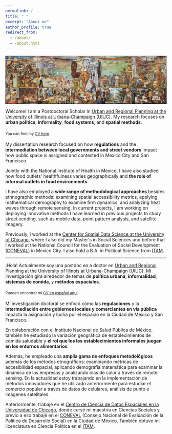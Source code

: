 ```yaml
---
permalink: /
title: " "
excerpt: "About me"
author_profile: true
redirect_from: 
  - /about/
  - /about.html
---
```


<img align="center" width="130%" height="50%" src="images/mural.png">

Welcome! I am a Postdoctoral Scholar in [Urban and Regional Planning at the University of Illinois at Urbana-Champaign (UIUC)](https://urban.illinois.edu/people/profiles/irene-farah-rivadeneyra/). My research focuses on **urban politics**, **informality**, **food systems**, and **spatial methods**.

<sub>You can find my [CV here](https://ifarah.github.io/cv/main_cv.pdf).<sub>

My dissertation research focused on how **regulations** and the **intermediation between local governments and street vendors** impact how public space is assigned and contested in Mexico City and San Francisco.

Jointly with the National Institute of Health in Mexico, I have also studied how food outlets' healthfulness varies geographically and **the role of informal outlets in food environments**.

I have also employed a **wide range of methodological approaches** besides ethnographic methods: examining spatial accessibility metrics, applying mathematical demography to examine firm dynamics, and analyzing heat waves through remote sensing. In current projects, I am working on deploying innovative methods I have learned in previous projects to study street vending, such as mobile data, point pattern analysis, and satellite imagery. 

Previously, I worked at the [Center for Spatial Data Science at the University of Chicago](https://spatial.uchicago.edu/), where I also did my Master's in Social Sciences and before that I worked at the National Council for the Evaluation of Social Development ([CONEVAL](https://www.coneval.org.mx/Paginas/principal.aspx)) in Mexico City. I also hold a B.A. in Political Science from [ITAM](https://www.itam.mx/). 


  
---------

¡Hola! Actualmente soy una postdoc en  a doctor en [Urban and Regional Planning at the University of Illinois at Urbana-Champaign (UIUC)](https://urban.illinois.edu/people/profiles/irene-farah-rivadeneyra/). Mi investigación gira alrededor de temas de **política urbana**, **informalidad**, **sistemas de comida**, y **métodos espaciales**.

<sub>Pueden encontrar mi [CV en español aquí](https://drive.google.com/file/d/1h1eI3hdE-iEbkJ-h0zkqbZmPhEYXaJMl/view?usp=sharing).<sub>

Mi investigación doctoral se enfocó cómo las **regulaciones** y la **intermediación entre gobiernos locales y comerciantes en vía pública** impacta la asignación y lucha por el espacio en la Ciudad de México y San Francisco.

En colaboración con el Instituto Nacional de Salud Pública de México, también he estudiado la variación geográfica de establecimientos de comida saludable y **el rol que los los establecimientos informales juegan en los entornos alimentarios**.

Además, he empleado una **amplia gama de enfoques metodológicos** además de los métodos etnográficos: examinando métricas de accesibilidad espacial, aplicando demografía matemática para examinar la dinámica de las empresas y analizando olas de calor a través de remote sensing. En la actualidad estoy trabajando en la implementación de métodos innovadores que he utilizado anteriormente para estudiar el comercio popular a través de datos de celulares, análisis de punto e imágenes satelitales.

Anteriormente, trabajé en el [Centro de Ciencia de Datos Espaciales en la Universidad de Chicago](https://spatial.uchicago.edu/), donde cursé mi maestría en Ciencias Sociales y previo a eso trabajé en el [CONEVAL](https://www.coneval.org.mx/Paginas/principal.aspx) (Consejo Nacional de Evaluación de la Política de Desarrollo Social) en la Ciudad de México. También obtuve mi licenciatura en Ciencia Política en el [ITAM](https://www.itam.mx/).
  
